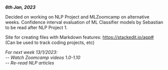 _**6th Jan, 2023**_

Decided on working on NLP Project and MLZoomcamp on alternative weeks.
Confidence interval evaluation of ML Classifier models by Sebastian to be read after NLP Project 1.

Site for creating files with Markdown features: https://stackedit.io/app# (Can be used to track coding projects, etc)

*For next week 13/1/2023:  
  -- Watch Zoomcamp videos 1.0-1.10  
  -- Re-read NLP articles*
